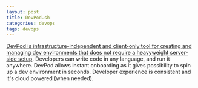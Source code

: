 ```yaml
---
layout: post
title: DevPod.sh
categories: devops
tags: devops
---
```


[DevPod is infrastructure-independent and client-only tool for creating and managing dev environments that does not require a heavyweight server-side setup]((https://devpod.sh/)). Developers can write code in any language, and run it anywhere. DevPod allows instant onboarding as it gives possibility to spin up a dev environment in seconds. Developer experience is consistent and it's cloud powered (when needed).
